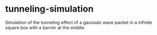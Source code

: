 # tunneling-simulation
Simulation of the tunneling effect of a gaussian wave packet in a infinite square box with a barrier at the middle.
